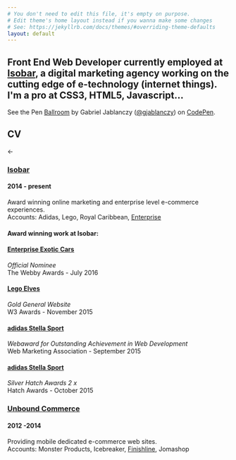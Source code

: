 ```yaml
---
# You don't need to edit this file, it's empty on purpose.
# Edit theme's home layout instead if you wanna make some changes
# See: https://jekyllrb.com/docs/themes/#overriding-theme-defaults
layout: default
---
```

<div id="cmscontent">
  <div class="top">
    <h2>Front End Web Developer currently employed at <a id="link1" class="link" href="http://www.isobar.com/us/home">Isobar</a>, a digital marketing agency working on the cutting edge of e-technology (internet things). I'm a pro at CSS3, HTML5, Javascript...</h2>
  </div>
  <p data-height="598" data-theme-id="0" data-slug-hash="pEWzzE" data-default-tab="result" data-user="gjablanczy" data-embed-version="2" data-pen-title="Ballroom" class="codepen">See the Pen <a href="http://codepen.io/gjablanczy/pen/pEWzzE/">Ballroom</a> by Gabriel Jablanczy (<a href="http://codepen.io/gjablanczy">@gjablanczy</a>) on <a href="http://codepen.io">CodePen</a>.</p>
  <script async src="https://production-assets.codepen.io/assets/embed/ei.js"></script>
</div>
<div class="cv">
  <div class="cv-title-wrap">
    <div class="cv-title-inner-wrap">
      <h2 class="cv-title">CV</h2>
      <div class="arrow">&larr;</div>
    </div>
  </div>
  <div class="job">
    <h3>
      <a id="link0" class="link" href="http://www.isobar.com/us/home" target="_blank">Isobar</a>
    </h3>
    <h4>2014 - present</h4>
    <p>Award winning online marketing and enterprise level e-commerce experiences.<br />Accounts: Adidas, Lego, Royal Caribbean, <a id="link6" class="link" href="https://exoticcars.enterprise.com/en/home.html" target="_blank">Enterprise</a></p>
    <div class="awards">
      <h4>Award winning work at Isobar:</h4>
      <h4><a id="link7" class="link" href="https://exoticcars.enterprise.com/en/home.html" target="_blank">Enterprise Exotic Cars</a></h4>
      <p><em>Official Nominee</em><br />The Webby Awards - July 2016</p>
      <h4><a id="link5" class="link" href="http://www.nick.com/legoelves/" target="_blank">Lego Elves</a></h4>
      <p><em>Gold General Website</em><br />W3 Awards - November 2015</p>
      <h4><a id="link3" class="link" href="http://www.isobar.com/us/en/work/adidas-stellasport/" target="_blank">adidas Stella Sport</a></h4>
      <p><em>Webaward for Outstanding Achievement in Web Development</em><br />Web Marketing Association - September 2015</p>
      <h4><a id="link4" class="link" href="http://www.isobar.com/us/en/work/adidas-stellasport/" target="_blank">adidas Stella Sport</a></h4>
      <p><em>Silver Hatch Awards&nbsp;2 x</em><br />Hatch Awards - October 2015</p>
    </div>
  </div>
  <div class="job">
    <h3><a id="link2" class="link" href="https://www.unboundcommerce.com/" target="_blank">Unbound Commerce</a></h3>
    <h4>2012 -2014</h4>
    <p>Providing mobile dedicated e-commerce web sites. <br /> Accounts: Monster Products, Icebreaker, <a id="link8" class="link" href="http://m.finishline.com/" target="_blank">Finishline</a>, Jomashop</p>
  </div>
</div>
